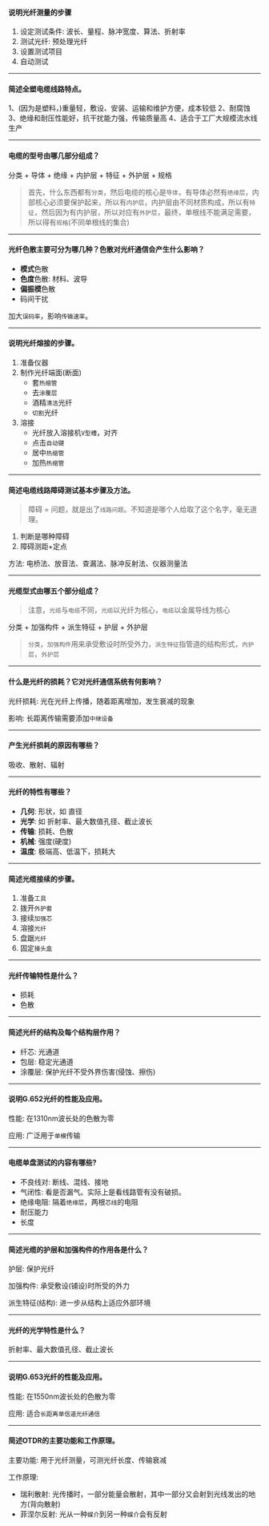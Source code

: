 #### 说明光纤测量的步骤

1. 设定测试条件: 波长、量程、脉冲宽度、算法、折射率
2. 测试光纤: 预处理光纤
3. 设置测试项目
4. 自动测试
___

#### 简述全塑电缆线路特点。

1、(因为是塑料，)重量轻，敷设、安装、运输和维护方便，成本较低
2、耐腐蚀
3、绝缘和耐压性能好，抗干扰能力强，传输质量高
4、适合于工厂大规模流水线生产
___

#### 电缆的型号由哪几部分组成？

分类 + 导体 + 绝缘 + 内护层 + 特征 + 外护层 + 规格

> 首先，什么东西都有`分类`，然后电缆的核心是`导体`，有导体必然有`绝缘层`，内部核心必须要保护起来，所以有`内护层`，内护层由不同材质构成，所以有`特征`，然后因为有内护层，所以对应有`外护层`，最终，单根线不能满足需要，所以得有`规格`(不同单根线的集合)

___

#### 光纤色散主要可分为哪几种？色散对光纤通信会产生什么影响？

* **模式**色散
* **色度**色散: 材料、波导
* **偏振模**色散
* 码间干扰

加大`误码率`，影响`传输速率`。
___

#### 说明光纤熔接的步骤。

1. 准备仪器
2. 制作光纤端面(断面)
    * 套`热缩管`
    * 去`涂覆层`
    * 酒精`清洁`光纤
    * `切割`光纤
3. 溶接
    * 光纤放入溶接机`V型槽`，对齐
    * 点击`自动键`
    * 居中`热缩管`
    * 加热`热缩管`
___

#### 简述电缆线路障碍测试基本步骤及方法。

> 障碍 = 问题，就是出了`线路问题`。不知道是哪个人给取了这个名字，毫无道理。

1. 判断是哪种障碍
2. 障碍测距+定点

方法: 电桥法、放音法、查漏法、脉冲反射法、仪器测量法
___

#### 光缆型式由哪五个部分组成？

> 注意，`光缆`与`电缆`不同，`光缆`以光纤为核心，`电缆`以金属导线为核心

分类 + 加强构件 + 派生特征 + 护层 + 外护层

> `分类`，`加强构件`用来承受敷设时所受外力，`派生特征`指管道的结构形式，`内护层`，`外护层`

___

#### 什么是光纤的损耗？它对光纤通信系统有何影响？

光纤损耗: 光在光纤上传播，随着距离增加，发生衰减的现象

影响: 长距离传输需要添加`中继设备`
___

#### 产生光纤损耗的原因有哪些？

吸收、散射、辐射
___

#### 光纤的特性有哪些？

* **几何**: 形状，如 直径
* **光学**: 如 折射率、最大数值孔径、截止波长
* **传输**: 损耗、色散
* **机械**: 强度(硬度)
* **温度**: 极端高、低温下，损耗大
___

#### 简述光缆接续的步骤。

1. 准备`工具`
2. 拨开`外护套`
3. 接续`加强芯`
4. 溶接`光纤`
5. 盘踞`光纤`
6. 固定`接头盒`
___

#### 光纤传输特性是什么？

* 损耗
* 色散
___

#### 简述光纤的结构及每个结构层作用？

* 纤芯: 光通道
* 包层: 稳定光通道
* 涂覆层: 保护光纤不受外界伤害(侵蚀、擦伤)
___

#### 说明G.652光纤的性能及应用。

性能: 在1310nm波长处的色散为零

应用: 广泛用于`单模`传输
___

#### 电缆单盘测试的内容有哪些?

* 不良线对: 断线、混线、接地
* 气闭性: 看是否漏气。实际上是看线路管有没有破损。
* 绝缘电阻: 隔着`绝缘层`，两根`芯线`的电阻
* 耐压能力
* 长度
___

#### 简述光缆的护层和加强构件的作用各是什么？

护层: 保护光纤

加强构件: 承受敷设(铺设)时所受的外力

派生特征(结构): 进一步从结构上适应外部环境
___

#### 光纤的光学特性是什么？

折射率、最大数值孔径、截止波长
___

#### 说明G.653光纤的性能及应用。

性能: 在1550nm波长处的色散为零

应用: 适合`长距离单信道光纤通信`
___

#### 简述OTDR的主要功能和工作原理。

主要功能: 用于光纤测量，可测光纤长度、传输衰减

工作原理: 

* 瑞利散射: 光传播时，一部分能量会散射，其中一部分又会射到光线发出的地方(背向散射)
* 菲涅尔反射: 光从一种`媒介`到另一种`媒介`会有反射